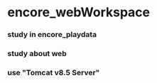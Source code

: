 # encore_webWorkspace
### study in encore_playdata
### study about web
### use "Tomcat v8.5 Server"

